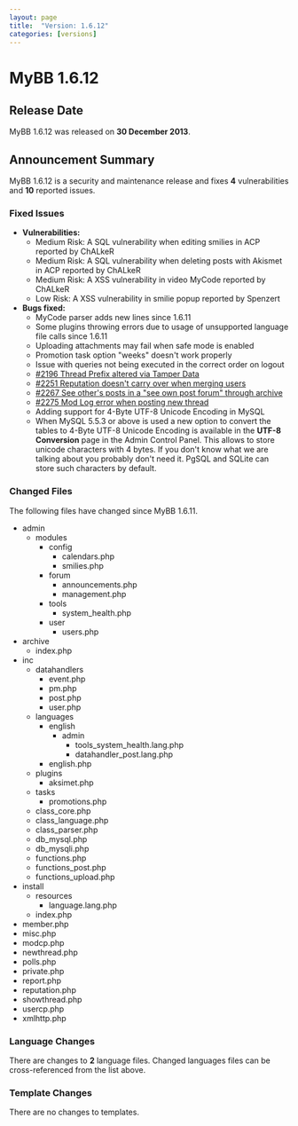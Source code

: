 ```yaml
---
layout: page
title:  "Version: 1.6.12"
categories: [versions]
---
```


# MyBB 1.6.12

## Release Date
MyBB 1.6.12 was released on **30 December 2013**.

## Announcement Summary

MyBB 1.6.12 is a security and maintenance release and fixes **4** vulnerabilities and **10** reported issues.

### Fixed Issues
* **Vulnerabilities:**
  + Medium Risk: A SQL vulnerability when editing smilies in ACP reported by ChALkeR
  + Medium Risk: A SQL vulnerability when deleting posts with Akismet in ACP reported by ChALkeR
  + Medium Risk: A XSS vulnerability in video MyCode reported by ChALkeR
  + Low Risk: A XSS vulnerability in smilie popup reported by Spenzert
* **Bugs fixed:**
  + MyCode parser adds new lines since 1.6.11
  + Some plugins throwing errors due to usage of unsupported language file calls since 1.6.11
  + Uploading attachments may fail when safe mode is enabled
  + Promotion task option "weeks" doesn't work properly
  + Issue with queries not being executed in the correct order on logout
  + [#2196 Thread Prefix altered via Tamper Data](https://web.archive.org/web/20131015103743/http://dev.mybb.com/issues/2196)
  + [#2251 Reputation doesn't carry over when merging users](https://web.archive.org/web/20131015103743/http://dev.mybb.com/issues/2251)
  + [#2267 See other's posts in a "see own post forum" through archive](https://web.archive.org/web/20130831130007/http://dev.mybb.com/issues/2267)
  + [#2275 Mod Log error when posting new thread](https://web.archive.org/web/20130930200856/http://dev.mybb.com/issues/2275)
  + Adding support for 4-Byte UTF-8 Unicode Encoding in MySQL
  + When MySQL 5.5.3 or above is used a new option to convert the tables to 4-Byte UTF-8 Unicode Encoding is available in the **UTF-8 Conversion** page in the Admin Control Panel. This allows to store unicode characters with 4 bytes. If you don't know what we are talking about you probably don't need it. PgSQL and SQLite can store such characters by default.

### Changed Files

The following files have changed since MyBB 1.6.11.

* admin
  + modules
    + config
      + calendars.php
      + smilies.php
    + forum
      + announcements.php
      + management.php
    + tools
      + system_health.php
    + user
      + users.php
* archive
  + index.php
* inc
  + datahandlers
    + event.php
    + pm.php
    + post.php
    + user.php
  + languages
    + english
      + admin
        + tools_system_health.lang.php
        + datahandler_post.lang.php
    + english.php
  + plugins
    + aksimet.php
  + tasks
    + promotions.php
  + class_core.php
  + class_language.php
  + class_parser.php
  + db_mysql.php
  + db_mysqli.php
  + functions.php
  + functions_post.php
  + functions_upload.php
* install
  + resources
    + language.lang.php
  + index.php
* member.php
* misc.php
* modcp.php
* newthread.php
* polls.php
* private.php
* report.php
* reputation.php
* showthread.php
* usercp.php
* xmlhttp.php

### Language Changes

There are changes to **2** language files. Changed languages files can be cross-referenced from the list above.

### Template Changes

There are no changes to templates.
